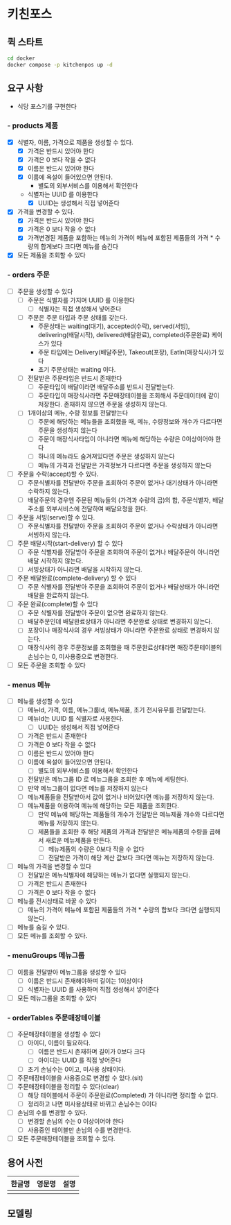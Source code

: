 # 키친포스

## 퀵 스타트

```sh
cd docker
docker compose -p kitchenpos up -d
```

## 요구 사항

- 식당 포스기를 구현한다
### - products 제품
- [X] 식별자, 이름, 가격으로 제품을 생성할 수 있다.
  - [X] 가격은 반드시 있어야 한다
  - [X] 가격은 0 보다 작을 수 없다
  - [X] 이름은 반드시 있어야 한다
  - [X] 이름에 욕설이 들어있으면 안된다.
    - 별도의 외부서비스를 이용해서 확인한다
  - 식별자는 UUID 를 이용한다
    - [X] UUID는 생성해서 직접 넣어준다
- [X] 가격을 변경할 수 있다.
  - [X] 가격은 반드시 있어야 한다
  - [X] 가격은 0 보다 작을 수 없다
  - [X] 가격변경된 제품을 포함하는 메뉴의 가격이 메뉴에 포함된 제품들의 가격 * 수량의 합계보다 크다면 메뉴를 숨긴다
- [X] 모든 제품을 조회할 수 있다
### - orders 주문
- [ ] 주문을 생성할 수 있다
  - [ ] 주문은 식별자를 가지며 UUID 를 이용한다
    - [ ] 식별자는 직접 생성해서 넣어준다
  - [ ] 주문은 주문 타입과 주문 상태를 갖는다.
    - 주문상태는 waiting(대기), accepted(수락), served(서빙), delivering(배달시작), delivered(배달완료), completed(주문완료) 케이스가 있다
    - 주문 타입에는 Delivery(배달주문), Takeout(포장), EatIn(매장식사)가 있다
    - 초기 주문상태는 waiting 이다.
  - [ ] 전달받은 주문타입은 반드시 존재한다
    - [ ] 주문타입이 배달이라면 배달주소를 반드시 전달받는다.
    - [ ] 주문타입이 매장식사라면 주문매장테이블을 조회해서 주문데이터에 같이 저장한다. 존재하지 않으면 주문을 생성하지 않는다.
  - [ ] 1개이상의 메뉴, 수량 정보를 전달받는다
    - [ ] 주문에 해당하는 메뉴들을 조회했을 때, 메뉴, 수량정보와 개수가 다르다면 주문을 생성하지 않는다
    - [ ] 주문이 매장식사타입이 아니라면 메뉴에 해당하는 수량은 0이상이어야 한다
    - [ ] 하나의 메뉴라도 숨겨져있다면 주문은 생성하지 않는다
    - [ ] 메뉴의 가격과 전달받은 가격정보가 다르다면 주문을 생성하지 않는다
- [ ] 주문을 수락(accept)할 수 있다.
  - [ ] 주문식별자를 전달받아 주문을 조회하여 주문이 없거나 대기상태가 아니라면 수락하지 않는다.
  - [ ] 배달주문의 경우엔 주문된 메뉴들의 (가격과 수량의 곱)의 합, 주문식별자, 배달주소를 외부서비스에 전달하여 배달요청을 한다.
- [ ] 주문을 서빙(serve)할 수 있다.
  - [ ] 주문식별자를 전달받아 주문을 조회하여 주문이 없거나 수락상태가 아니라면 서빙하지 않는다.
- [ ] 주문 배달시작(start-delivery) 할 수 있다
  - [ ] 주문 식별자를 전달받아 주문을 조회하여 주문이 없거나 배달주문이 아니라면 배달 시작하지 않는다.
  - [ ] 서빙상태가 아니라면 배달을 시작하지 않는다.
- [ ] 주문 배달완료(complete-delivery) 할 수 있다
  - [ ] 주문 식별자를 전달받아 주문을 조회하여 주문이 없거나 배달상태가 아니라면 배달을 완료하지 않는다.
- [ ] 주문 완료(complete)할 수 있다
  - [ ] 주문 식별자를 전달받아 주문이 없으면 완료하지 않는다.
  - [ ] 배달주문인데 배달완료상태가 아니라면 주문완료 상태로 변경하지 않는다.
  - [ ] 포장이나 매장식사의 경우 서빙상태가 아니라면 주문완료 상태로 변경하지 않는다.
  - [ ] 매장식사의 경우 주문정보를 조회했을 때 주문완료상태라면 매장주문테이블의 손님수는 0, 미사용중으로 변경한다.
- [ ] 모든 주문을 조회할 수 있다
### - menus 메뉴
- [ ] 메뉴를 생성할 수 있다
  - [ ] 메뉴Id, 가격, 이름, 메뉴그룹Id, 메뉴제품, 초기 전시유무를 전달받는다.
  - [ ] 메뉴Id는 UUID 를 식별자로 사용한다.
    - [ ] UUID는 생성해서 직접 넣어준다
  - [ ] 가격은 반드시 존재한다
  - [ ] 가격은 0 보다 작을 수 없다
  - [ ] 이름은 반드시 있어야 한다
  - [ ] 이름에 욕설이 들어있으면 안된다.
    - [ ] 별도의 외부서비스를 이용해서 확인한다
  - [ ] 전달받은 메뉴그룹 ID 로 메뉴그룹을 조회한 후 메뉴에 세팅한다.
  - [ ] 만약 메뉴그룹이 없다면 메뉴를 저장하지 않는다
  - [ ] 메뉴제품들을 전달받아서 값이 없거나 비어있다면 메뉴를 저장하지 않는다.
  - [ ] 메뉴제품을 이용하여 메뉴에 해당하는 모든 제품을 조회한다.
    - [ ] 만약 메뉴에 해당하는 제품들의 개수가 전달받은 메뉴제품 개수와 다르다면 메뉴를 저장하지 않는다.
    - [ ] 제품들을 조회한 후 해당 제품의 가격과 전달받은 메뉴제품의 수량을 곱해서 새로운 메뉴제품을 만든다.
      - [ ] 메뉴제품의 수량은 0보다 작을 수 없다
      - [ ] 전달받은 가격이 해당 계산 값보다 크다면 메뉴는 저장하지 않는다.
- [ ] 메뉴의 가격을 변경할 수 있다
  - [ ] 전달받은 메뉴식별자에 해당하는 메뉴가 없다면 실행되지 않는다.
  - [ ] 가격은 반드시 존재한다
  - [ ] 가격은 0 보다 작을 수 없다
- [ ] 메뉴를 전시상태로 바꿀 수 있다
  - [ ] 메뉴의 가격이 메뉴에 포함된 제품들의 가격 * 수량의 합보다 크다면 실행되지 않는다.
- [ ] 메뉴를 숨길 수 있다.
- [ ] 모든 메뉴를 조회할 수 있다.
### - menuGroups 메뉴그룹
- [ ] 이름을 전달받아 메뉴그룹을 생성할 수 있다
  - [ ] 이름은 반드시 존재해야하며 길이는 1이상이다
  - [ ] 식별자는 UUID 를 사용하며 직접 생성해서 넣어준다
- [ ] 모든 메뉴그룹을 조회할 수 있다
### - orderTables 주문매장테이블
- [ ] 주문매장테이블을 생성할 수 있다
  - [ ] 아이디, 이름이 필요하다.
    - [ ] 이름은 반드시 존재하며 길이가 0보다 크다
    - [ ] 아이디는 UUID 를 직접 넣어준다
  - [ ] 초기 손님수는 0이고, 미사용 상태이다.
- [ ] 주문매장테이블을 사용중으로 변경할 수 있다.(sit)
- [ ] 주문매장테이블을 정리할 수 있다(clear)
  - [ ] 해당 테이블에서 주문이 주문완료(Completed) 가 아니라면 정리할 수 없다.
  - [ ] 정리하고 나면 미사용상태로 바뀌고 손님수는 0이다
- [ ] 손님의 수를 변경할 수 있다.
  - [ ] 변경할 손님의 수는 0 이상이어야 한다
  - [ ] 사용중인 테이블만 손님의 수를 변경한다.
- [ ] 모든 주문매장테이블을 조회할 수 있다.
## 용어 사전

| 한글명 | 영문명 | 설명 |
| --- | --- | --- |
|  |  |  |

## 모델링
